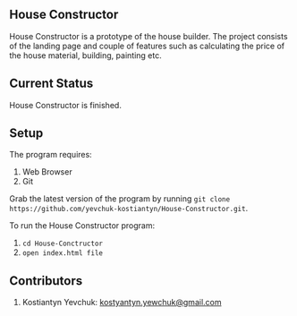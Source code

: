 ## House Constructor

House Constructor is a prototype of the house builder. The project consists of the landing page and couple of features such as calculating the price of the house material, building, painting etc.

## Current Status

House Constructor is finished.

## Setup

The program requires:
1. Web Browser
2. Git

Grab the latest version of the program by running `git clone https://github.com/yevchuk-kostiantyn/House-Constructor.git`.

To run the House Constructor program: 
1. `cd House-Conctructor`
2. `open index.html file`

## Contributors
1. Kostiantyn Yevchuk: kostyantyn.yewchuk@gmail.com
